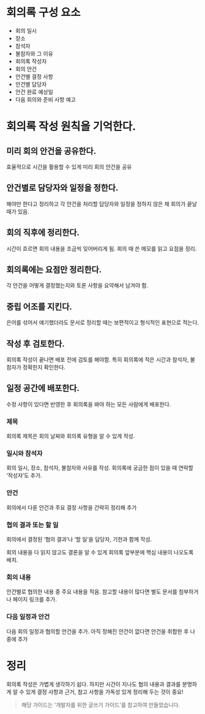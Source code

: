 # 회의록 구성 요소

- 회의 일시
- 장소
- 참석자
- 불참자와 그 이유
- 회의록 작성자
- 회의 안건
- 안건별 결정 사항
- 안건별 담당자
- 안건 완료 예상일
- 다음 회의와 준비 사항 예고

# 회의록 작성 원칙을 기억한다.

## 미리 회의 안건을 공유한다.

효율적으로 시간을 활용할 수 있게 미리 회의 안건을 공유

## 안건별로 담당자와 일정을 정한다.

해야만 한다고 정리하고 각 안건을 처리할 담당자와 일정을 정하지 않은 채 회의가 끝날 때가 있음.

## 회의 직후에 정리한다.

시간이 흐르면 회의 내용을 조금씩 잊어버리게 됨. 회의 때 쓴 메모를 읽고 요점을 정리.

## 회의록에는 요점만 정리한다.

각 안건을 어떻게 결정했는지와 토론 사항을 요약해서 남겨야 함.

## 중립 어조를 지킨다.

은어를 섞어서 얘기했더라도 문서로 정리할 때는 보편적이고 형식적인 표현으로 적는다.

## 작성 후 검토한다.

회의록 작성이 끝나면 배포 전에 검토를 해야함. 특히 회의록에 적은 시간과 참석자, 불참자가 정확한지 확인한다.

## 일정 공간에 배포한다.

수정 사항이 있다면 반영한 후 회의록을 봐야 하는 모든 사람에게 배포한다.

### 제목

회의록 제목은 회의 날짜와 회의록 유형을 알 수 있게 작성.

### 일시와 참석자

회의 일시, 장소, 참석자, 불참자와 사유를 작성. 회의록에 궁금한 점이 있을 때 연락할 ‘작성자’도 추가.

### 안건

회의에서 다룬 안건과 주요 결정 사항을 간략히 정리해 추가

### 협의 결과 또는 할 일

회의에서 결정된 ‘협의 결과’나 ‘할 일’을 담당자, 기한과 함께 작성.

회의 내용을 다 읽지 않고도 결론을 알 수 있게 회의록 앞부분에 핵심 내용이 나오도록 배치.

### 회의 내용

안건별로 협의한 내용 중 주요 내용을 적음. 참고할 내용이 많다면 별도 문서를 첨부하거나 페이지 링크를 추가.

### 다음 일정과 안건

다음 회의 일정과 협의할 안건을 추가. 아직 정해진 안건이 없다면 안건을 취합한 후 나중에 추가

# 정리

회의록 작성은 가볍게 생각하기 쉽다. 하지만 시간이 지나도 협의 내용과 결과를 분명하게 알 수 있게 결정 사항과 근거, 참고 사항을 가독성 있게 정리해 두는 것이 중요!

> 해당 가이드는 '개발자를 위한 글쓰기 가이드'를 참고하여 만들었습니다.
